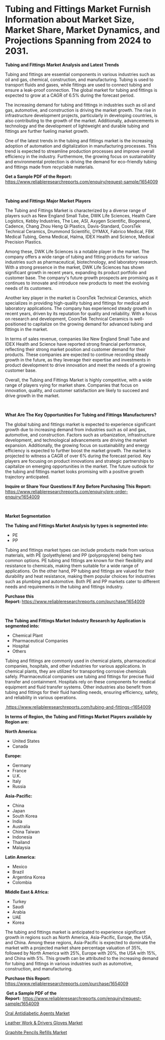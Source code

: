 <p><h1>Tubing and Fittings Market Furnish Information about Market Size, Market Share, Market Dynamics, and Projections Spanning from 2024 to 2031.</h1></p><p><strong>Tubing and Fittings Market Analysis and Latest Trends</strong></p>
<p><p>Tubing and fittings are essential components in various industries such as oil and gas, chemical, construction, and manufacturing. Tubing is used to transport fluids and gases, while fittings are used to connect tubing and ensure a leak-proof connection. The global market for tubing and fittings is expected to grow at a CAGR of 6.5% during the forecast period.</p><p>The increasing demand for tubing and fittings in industries such as oil and gas, automotive, and construction is driving the market growth. The rise in infrastructure development projects, particularly in developing countries, is also contributing to the growth of the market. Additionally, advancements in technology and the development of lightweight and durable tubing and fittings are further fueling market growth.</p><p>One of the latest trends in the tubing and fittings market is the increasing adoption of automation and digitalization in manufacturing processes. This trend is expected to streamline production processes and improve overall efficiency in the industry. Furthermore, the growing focus on sustainability and environmental protection is driving the demand for eco-friendly tubing and fittings made from recyclable materials.</p></p>
<p><strong>Get a Sample PDF of the Report:&nbsp;</strong> <a href="https://www.reliableresearchreports.com/enquiry/request-sample/1654009">https://www.reliableresearchreports.com/enquiry/request-sample/1654009</a></p>
<p>&nbsp;</p>
<p><strong>Tubing and Fittings Major Market Players</strong></p>
<p><p>The Tubing and Fittings Market is characterized by a diverse range of players such as New England Small Tube, DWK Life Sciences, Health Care Logistics, Kebby Industries, The Lee, ASI, Axygen Scientific, Biogeneral, Cadence, Chang Zhou Heng Qi Plastics, Davis-Standard, CoorsTek Technical Ceramics, Drummond Scientific, DYMAX, Fabrico Medical, FBK Medical Tubing, Gema Medical, Halma, IDEX Health and Science, Medical Precision Plastics. </p><p>Among these, DWK Life Sciences is a notable player in the market. The company offers a wide range of tubing and fitting products for various industries such as pharmaceutical, biotechnology, and laboratory research. With a strong presence in the market, DWK Life Sciences has shown significant growth in recent years, expanding its product portfolio and customer base. The company's future growth prospects are promising as it continues to innovate and introduce new products to meet the evolving needs of its customers.</p><p>Another key player in the market is CoorsTek Technical Ceramics, which specializes in providing high-quality tubing and fittings for medical and laboratory applications. The company has experienced steady growth in recent years, driven by its reputation for quality and reliability. With a focus on research and development, CoorsTek Technical Ceramics is well-positioned to capitalize on the growing demand for advanced tubing and fittings in the market.</p><p>In terms of sales revenue, companies like New England Small Tube and IDEX Health and Science have reported strong financial performance, reflecting their strong market position and customer demand for their products. These companies are expected to continue recording steady growth in the future, as they leverage their expertise and investments in product development to drive innovation and meet the needs of a growing customer base.</p><p>Overall, the Tubing and Fittings Market is highly competitive, with a wide range of players vying for market share. Companies that focus on innovation, quality, and customer satisfaction are likely to succeed and drive growth in the market.</p></p>
<p>&nbsp;</p>
<p><strong>What Are The Key Opportunities For Tubing and Fittings Manufacturers?</strong></p>
<p><p>The global tubing and fittings market is expected to experience significant growth due to increasing demand from industries such as oil and gas, automotive, and construction. Factors such as urbanization, infrastructure development, and technological advancements are driving the market expansion. Additionally, the growing focus on sustainability and energy efficiency is expected to further boost the market growth. The market is projected to witness a CAGR of over 6% during the forecast period. Key players are focusing on product innovations and strategic partnerships to capitalize on emerging opportunities in the market. The future outlook for the tubing and fittings market looks promising with a positive growth trajectory anticipated.</p></p>
<p><strong>Inquire or Share Your Questions If Any Before Purchasing This Report:</strong> <a href="https://www.reliableresearchreports.com/enquiry/pre-order-enquiry/1654009">https://www.reliableresearchreports.com/enquiry/pre-order-enquiry/1654009</a></p>
<p>&nbsp;</p>
<p><strong>Market Segmentation</strong></p>
<p><strong>The Tubing and Fittings Market Analysis by types is segmented into:</strong></p>
<p><ul><li>PE</li><li>PP</li></ul></p>
<p><p>Tubing and fittings market types can include products made from various materials, with PE (polyethylene) and PP (polypropylene) being two common options. PE tubing and fittings are known for their flexibility and resistance to chemicals, making them suitable for a wide range of applications. On the other hand, PP tubing and fittings are valued for their durability and heat resistance, making them popular choices for industries such as plumbing and automotive. Both PE and PP markets cater to different needs and requirements in the tubing and fittings industry.</p></p>
<p><strong>Purchase this Report:&nbsp;</strong><a href="https://www.reliableresearchreports.com/purchase/1654009">https://www.reliableresearchreports.com/purchase/1654009</a></p>
<p>&nbsp;</p>
<p><strong>The Tubing and Fittings Market Industry Research by Application is segmented into:</strong></p>
<p><ul><li>Chemical Plant</li><li>Pharmaceutical Companies</li><li>Hospital</li><li>Others</li></ul></p>
<p><p>Tubing and fittings are commonly used in chemical plants, pharmaceutical companies, hospitals, and other industries for various applications. In chemical plants, they are utilized for transporting corrosive chemicals safely. Pharmaceutical companies use tubing and fittings for precise fluid transfer and containment. Hospitals rely on these components for medical equipment and fluid transfer systems. Other industries also benefit from tubing and fittings for their fluid handling needs, ensuring efficiency, safety, and reliability in various operations.</p></p>
<p><a href="https://www.reliableresearchreports.com/tubing-and-fittings-r1654009">&nbsp;https://www.reliableresearchreports.com/tubing-and-fittings-r1654009</a></p>
<p><strong>In terms of Region, the Tubing and Fittings Market Players available by Region are:</strong></p>
<p>
    <p> <strong> North America: </strong>
        <ul>
            <li>United States</li>
            <li>Canada</li>
        </ul>
        </p> 
    <p> <strong> Europe: </strong>
        <ul>
            <li>Germany</li>
            <li>France</li>
            <li>U.K.</li>
            <li>Italy</li>
            <li>Russia</li>
        </ul>
        </p> 
    <p> <strong> Asia-Pacific: </strong>
        <ul>
            <li>China</li>
            <li>Japan</li>
            <li>South Korea</li>
            <li>India</li>
            <li>Australia</li>
            <li>China Taiwan</li>
            <li>Indonesia</li>
            <li>Thailand</li>
            <li>Malaysia</li>
        </ul>
        </p> 
    <p> <strong> Latin America: </strong>
        <ul>
            <li>Mexico</li>
            <li>Brazil</li>
            <li>Argentina Korea</li>
            <li>Colombia</li>
        </ul>
        </p> 
    <p> <strong> Middle East & Africa: </strong>
        <ul>
            <li>Turkey</li>
            <li>Saudi</li>
            <li>Arabia</li>
            <li>UAE</li>
            <li>Korea</li>
        </ul>
    </p>
    </p>
<p><p>The tubing and fittings market is anticipated to experience significant growth in regions such as North America, Asia-Pacific, Europe, the USA, and China. Among these regions, Asia-Pacific is expected to dominate the market with a projected market share percentage valuation of 35%, followed by North America with 25%, Europe with 20%, the USA with 15%, and China with 5%. This growth can be attributed to the increasing demand for tubing and fittings in various industries such as automotive, construction, and manufacturing.</p></p>
<p><strong>Purchase this Report: </strong><a href="https://www.reliableresearchreports.com/purchase/1654009">https://www.reliableresearchreports.com/purchase/1654009</a></p>
<p>&nbsp;<strong>Get a Sample PDF of the Report:&nbsp;&nbsp;</strong><a href="https://www.reliableresearchreports.com/enquiry/request-sample/1654009">https://www.reliableresearchreports.com/enquiry/request-sample/1654009</a></p>
<p><strong></strong></p>
<p><p><a href="https://github.com/khayangel/Market-Research-Report-List-3/blob/main/oral-antidiabetic-agents-market.md">Oral Antidiabetic Agents Market</a></p><p><a href="https://www.linkedin.com/pulse/leather-work-amp-drivers-gloves-market-key-successful-business-5oabf?trackingId=ulVtCDhN4UvjBw3ZoHrTRA%3D%3D">Leather Work & Drivers Gloves Market</a></p><p><a href="https://www.linkedin.com/pulse/decoding-graphite-pencils-refills-market-metrics-share-trends-3n1if?trackingId=upS1%2Bw3i9uAt7fxghiUSMA%3D%3D">Graphite Pencils Refills Market</a></p></p>